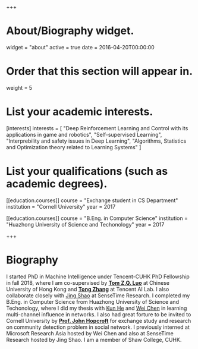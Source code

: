 +++
# About/Biography widget.
widget = "about"
active = true
date = 2016-04-20T00:00:00

# Order that this section will appear in.
weight = 5

# List your academic interests.
[interests]
  interests = [
    "Deep Reinforcement Learning and Control with its applications in game and robotics",
    "Self-supervised Learning",
    "Interprebility and safety issues in Deep Learning",
    "Algorithms, Statistics and Optimization theory related to Learning Systems"
  ]

# List your qualifications (such as academic degrees).
[[education.courses]]
  course = "Exchange student in CS Department"
  institution = "Cornell University"
  year = 2017

[[education.courses]]
  course = "B.Eng. in Computer Science"
  institution = "Huazhong University of Science and Techonology"
  year = 2017
 
+++

# Biography
I started PhD in Machine Intelligence under Tencent-CUHK PhD Fellowship in fall 2018,
where I am co-supervised by [**Tom Z.Q. Luo**](http://www.cuhk.edu.cn/en/node/659) at Chinese University of Hong Kong
and [**Tong Zhang**](http://tongzhang-ml.org) at Tencent AI Lab.
I also collaborate closely with [Jing Shao](http://www.ee.cuhk.edu.hk/~jshao/) at SenseTime Research.
I completed my B.Eng. in Computer Science from Huazhong University of Science and Techonology,
where I did my thesis with [Kun He](http://faculty.hust.edu.cn/hekun/en/) 
and [Wei Chen](https://www.microsoft.com/en-us/research/people/weic/) in learning multi-channel influence in networks.
I also had great forture to be invited to Cornell University by [**Prof. John Hopcroft**](http://www.cs.cornell.edu/jeh/) for exchange study and research on community detection problem in social network.
I previously interned at Microsoft Research Asia hosted by Wei Chen and also at SenseTime Research hosted by Jing Shao.
I am a member of Shaw College, CUHK.